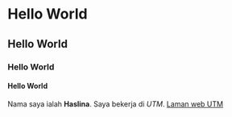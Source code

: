 # Hello World
## Hello World
### Hello World
#### Hello World

Nama saya ialah **Haslina**. Saya bekerja di *UTM*. [Laman web UTM](https://www.utm.my/)
